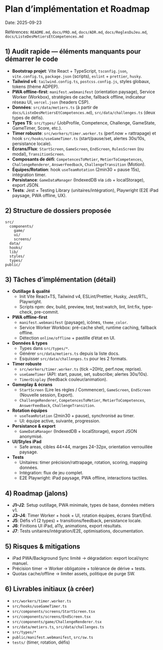 # Plan d’implémentation et Roadmap

Date: 2025-09-23

Références: `README.md`, `docs/PRD.md`, `docs/ADR.md`, `docs/ReglesDuJeu.md`, `docs/ListeDesMetiersEtCompetences.md`

## 1) Audit rapide — éléments manquants pour démarrer le code

- **Bootstrap projet**: Vite React + TypeScript, `tsconfig.json`, `vite.config.ts`, `package.json` (scripts), `eslint` + `prettier`, `husky`.
- **Tailwind v4**: `tailwind.config.ts`, `postcss.config.js`, styles globaux, tokens (thème ADPEP).
- **PWA offline-first**: `manifest.webmanifest` (orientation paysage), Service Worker (Workbox), stratégies de cache, fallback offline, indicateur réseau UI, `vercel.json` (headers CSP).
- **Données**: `src/data/metiers.ts` (à partir de `docs/ListeDesMetiersEtCompetences.md`), `src/data/challenges.ts` (deux types de défis).
- **Types TS**: `src/types/` (JobProfile, Competence, Challenge, GameState, GameTimer, Score, etc.).
- **Timer robuste**: `src/workers/timer.worker.ts` (perf.now + rattrapage) et hook `src/hooks/useGameTimer.ts` (start/pause/set, alertes 30s/10s, persistance locale).
- **Écrans/Flux**: `StartScreen`, `GameScreen`, `EndScreen`, `RulesScreen` (ou modal), `TransitionScreen`.
- **Composants de défi**: `CompetencesToMetier`, `MetierToCompetences`, `ChallengeRenderer`, `AnswerFeedback`, `ChallengeTransition` (Motion).
- **Équipes/Rotation**: hook `useTeamRotation` (2min30 + pause 15s), intégration timer.
- **Persistance**: `GameDataManager` (IndexedDB via `idb` + localStorage), export JSON.
- **Tests**: Jest + Testing Library (unitaires/intégration), Playwright (E2E iPad paysage, PWA offline, UX).

## 2) Structure de dossiers proposée

```
src/
  components/
    game/
    ui/
    screens/
  data/
  hooks/
  lib/
  styles/
  types/
public/
```

## 3) Tâches d’implémentation (détail)

- **Outillage & qualité**
  - Init Vite React+TS, Tailwind v4, ESLint/Prettier, Husky, Jest/RTL, Playwright.
  - Scripts npm: dev, build, preview, test, test:watch, lint, lint:fix, type-check, pre-commit.
- **PWA offline-first**
  - `manifest.webmanifest` (paysage), icônes, `theme_color`.
  - Service Worker Workbox: pré-cache shell, runtime caching, fallback offline.
  - Détection `online/offline` + pastille d’état en UI.
- **Données & types**
  - Types dans `src/types/*`.
  - Générer `src/data/metiers.ts` depuis la liste docs.
  - Esquisser `src/data/challenges.ts` pour les 2 formats.
- **Timer robuste**
  - `src/workers/timer.worker.ts` (tick ~20Hz, perf.now, reprise).
  - `useGameTimer` (API: start, pause, set, subscribe; alertes 30s/10s).
  - `TimerDisplay` (feedback couleur/animation).
- **Gameplay & écrans**
  - `StartScreen` (Lire les règles / Commencer), `GameScreen`, `EndScreen` (Nouvelle session, Export).
  - `ChallengeRenderer`, `CompetencesToMetier`, `MetierToCompetences`, `AnswerFeedback`, `ChallengeTransition`.
- **Rotation équipes**
  - `useTeamRotation` (2min30 + pause), synchronisé au timer.
  - UI: équipe active, suivante, progression.
- **Persistance & export**
  - `GameDataManager` (IndexedDB + localStorage), export JSON anonymisé.
- **UI/Styles iPad**
  - Safe areas, cibles 44×44, marges 24–32px, orientation verrouillée paysage.
- **Tests**
  - Unitaires: timer précision/rattrapage, rotation, scoring, mapping données.
  - Intégration: flux de jeu complet.
  - E2E Playwright: iPad paysage, PWA offline, interactions tactiles.

## 4) Roadmap (jalons)

- **J1–J2**: Setup outillage, PWA minimale, types de base, données métiers v1.
- **J3–J4**: Timer Worker + hook + UI, rotation équipes, écrans Start/End.
- **J5**: Défis v1 (2 types) + transitions/feedback, persistance locale.
- **J6**: Finitions UI iPad, a11y, animations, export résultats.
- **J7**: Tests unitaires/intégration/E2E, optimisations, documentation.

## 5) Risques & mitigations

- iPad PWA/Background Sync limité → dégradation: export local/sync manuel.
- Précision timer → Worker obligatoire + tolérance de dérive + tests.
- Quotas cache/offline → limiter assets, politique de purge SW.

## 6) Livrables initiaux (à créer)

- `src/workers/timer.worker.ts`
- `src/hooks/useGameTimer.ts`
- `src/components/screens/StartScreen.tsx`
- `src/components/screens/EndScreen.tsx`
- `src/components/game/ChallengeRenderer.tsx`
- `src/data/metiers.ts`, `src/data/challenges.ts`
- `src/types/*`
- `public/manifest.webmanifest`, `src/sw.ts`
- `tests/` (timer, rotation, défis)
